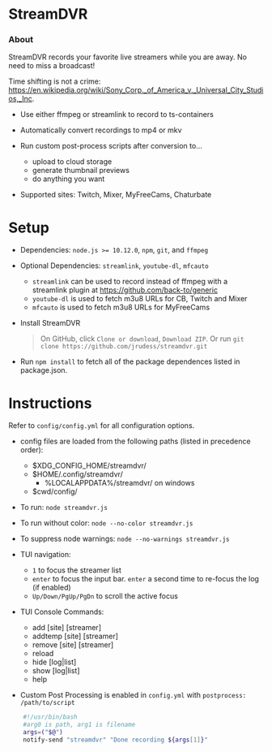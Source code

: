 StreamDVR
==========

### About ###

StreamDVR records your favorite live streamers while you are away.  No need to miss a broadcast!

Time shifting is not a crime:
https://en.wikipedia.org/wiki/Sony_Corp._of_America_v._Universal_City_Studios,_Inc.

* Use either ffmpeg or streamlink to record to ts-containers

* Automatically convert recordings to mp4 or mkv

* Run custom post-process scripts after conversion to...
    * upload to cloud storage
    * generate thumbnail previews
    * do anything you want

* Supported sites: Twitch, Mixer, MyFreeCams, Chaturbate

Setup
==========

* Dependencies: `node.js >= 10.12.0`, `npm`, `git`, and `ffmpeg`
* Optional Dependencies: `streamlink`, `youtube-dl`, `mfcauto`

  * `streamlink` can be used to record instead of ffmpeg with a streamlink plugin at https://github.com/back-to/generic
  * `youtube-dl` is used to fetch m3u8 URLs for CB, Twitch and Mixer
  * `mfcauto` is used to fetch m3u8 URLs for MyFreeCams

* Install StreamDVR
  >On GitHub, click `Clone or download`, `Download ZIP`.
  >Or run `git clone https://github.com/jrudess/streamdvr.git`

* Run `npm install` to fetch all of the package dependences listed in package.json.

Instructions
===========

Refer to `config/config.yml` for all configuration options.

* config files are loaded from the following paths (listed in precedence order):
  * $XDG_CONFIG_HOME/streamdvr/
  * $HOME/.config/streamdvr/
    * %LOCALAPPDATA%/streamdvr/ on windows
  * $cwd/config/

* To run: `node streamdvr.js`
* To run without color: `node --no-color streamdvr.js`
* To suppress node warnings: `node --no-warnings streamdvr.js`

* TUI navigation:
    * `1` to focus the streamer list
    * `enter` to focus the input bar.  `enter` a second time to re-focus the log (if enabled)
    * `Up/Down/PgUp/PgDn` to scroll the active focus

* TUI Console Commands:
    * add     [site] [streamer]
    * addtemp [site] [streamer]
    * remove  [site] [streamer]
    * reload
    * hide [log|list]
    * show [log|list]
    * help

* Custom Post Processing is enabled in `config.yml` with `postprocess: /path/to/script`
```bash
    #!/usr/bin/bash
    #arg0 is path, arg1 is filename
    args=("$@")
    notify-send "streamdvr" "Done recording ${args[1]}"
```
